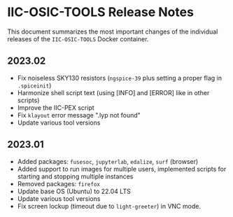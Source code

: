 # IIC-OSIC-TOOLS Release Notes

This document summarizes the most important changes of the individual releases of the `IIC-OSIC-TOOLS` Docker container.

## 2023.02

* Fix noiseless SKY130 resistors (`ngspice-39` plus setting a proper flag in `.spiceinit`)
* Harmonize shell script text (using [INFO] and [ERROR] like in other scripts)
* Improve the IIC-PEX script
* Fix `klayout` error message ".lyp not found"
* Update various tool versions

## 2023.01

* Added packages: `fusesoc`, `jupyterlab`, `edalize`, `surf` (browser)
* Added support to run images for multiple users, implemented scripts for starting and stopping multiple instances
* Removed packages: `firefox`
* Update base OS (Ubuntu) to 22.04 LTS
* Update various tool versions
* Fix screen lockup (timeout due to `light-greeter`) in VNC mode.